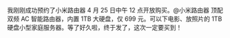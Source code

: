 我刚刚成功预约了小米路由器 4 月 25 日中午 12 点开放购买。@小米路由器 顶配双频 AC 智能路由器，内置 1TB 大硬盘，仅 699 元。可以下电影、放照片的 1TB 硬盘小型家庭服务器。等了好久啦，终于发了，这次一定要买到！   ​​​​